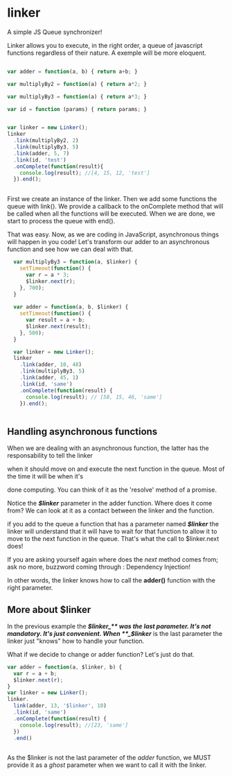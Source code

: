 # linker
A simple JS Queue synchronizer!

Linker allows you to execute, in the right order, a queue of javascript functions regardless of their nature.
A exemple will be more eloquent.

```javascript

var adder = function(a, b) { return a+b; }

var multiplyBy2 = function(a) { return a*2; }

var multiplyBy3 = function(a) { return a*3; }

var id = function (params) { return params; }


var linker = new Linker();
linker
  .link(multiplyBy2, 2)
  .link(multiplyBy3, 5)
  .link(adder, 5, 7)
  .link(id, 'test')
  .onComplete(function(result){
    console.log(result); //[4, 15, 12, 'test']
  }).end();
  
  ```
  First we create an instance of the linker. Then we add some functions the queue with link().
  We provide a callback to the onComplete method that will be called when all the functions will be executed.
  When we are done, we start to process the queue with end().
  
  That was easy. Now, as we are coding in JavaScript, asynchronous things will happen in you code! 
  Let's transform our adder to an asynchronous function and see how we can deal with that.
  
```javascript
  var multiplyBy3 = function(a, $linker) {
    setTimeout(function() {
      var r = a * 3;
      $linker.next(r);
    }, 700);
  } 
  
  var adder = function(a, b, $linker) {
    setTimeout(function() {
      var result = a + b;
      $linker.next(result);
    }, 500);
  }

  var linker = new Linker();
  linker
    .link(adder, 10, 48)
    .link(multiplyBy3, 5)
    .link(adder, 45, 1)
    .link(id, 'same')
    .onComplete(function(result) {
      console.log(result); // [58, 15, 46, 'same']
    }).end();
    
   ```
## Handling asynchronous functions
When we are dealing with an asynchronous function, the latter has the responsability to tell the linker

when it should move on and execute the next function in the queue. Most of the time it will be when it's

done computing. You can think of it as the 'resolve' method of a promise.

Notice the **_$linker_** parameter in the adder function. Where does it come from? We can look at it  as a contact
between the linker and the function.

if you add to the queue a function that has a parameter named **_$linker_** the linker will understand that it will
have to wait for that function to allow it to move to the next function in the queue. 
That's what the call to $linker.next does!

If you are asking yourself again where does the *next* method comes from; ask no more, buzzword coming through : 
Dependency Injection!

In other words, the linker knows how to call the **adder()** function with the right parameter.

## More about $linker

In the previous example the **_$linker_** was the last parameter. It's not mandatory. It's just convenient. When
**_$linker_** is the last parameter the linker just "knows" how to handle your function.

What if we decide to change or adder function? Let's just do that.

```javascript
var adder = function(a, $linker, b) {
  var r = a + b;
  $linker.next(r);
}
var linker = new Linker();
linker.
  link(adder, 13, '$linker', 10)
  .link(id, 'same')
  .onComplete(function(result) {
    console.log(result); //[23, 'same']
  })
  .end()
  
  ```
As the $linker is not the last parameter of the *adder* function, we MUST provide it as a *ghost* parameter 
when we want to call it with the linker.
